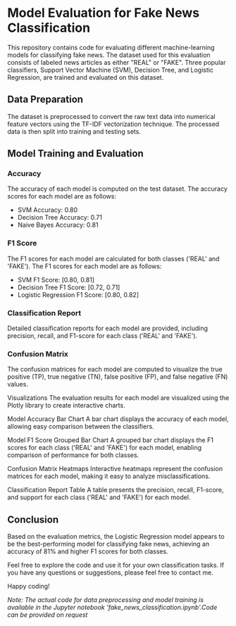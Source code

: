 # Model Evaluation for Fake News Classification

This repository contains code for evaluating different machine-learning models for classifying fake news. The dataset used for this evaluation consists of labeled news articles as either "REAL" or "FAKE". Three popular classifiers, Support Vector Machine (SVM), Decision Tree, and Logistic Regression, are trained and evaluated on this dataset.

## Data Preparation
The dataset is preprocessed to convert the raw text data into numerical feature vectors using the TF-IDF vectorization technique. The processed data is then split into training and testing sets.

## Model Training and Evaluation
### Accuracy
The accuracy of each model is computed on the test dataset. The accuracy scores for each model are as follows:
- SVM Accuracy: 0.80
- Decision Tree Accuracy: 0.71
- Naive Bayes Accuracy: 0.81

### F1 Score
The F1 scores for each model are calculated for both classes ('REAL' and 'FAKE'). The F1 scores for each model are as follows:
- SVM F1 Score: [0.80, 0.81]
- Decision Tree F1 Score: [0.72, 0.71]
- Logistic Regression F1 Score: [0.80, 0.82]

### Classification Report
Detailed classification reports for each model are provided, including precision, recall, and F1-score for each class ('REAL' and 'FAKE'). 

### Confusion Matrix
The confusion matrices for each model are computed to visualize the true positive (TP), true negative (TN), false positive (FP), and false negative (FN) values.

Visualizations
The evaluation results for each model are visualized using the Plotly library to create interactive charts.

Model Accuracy Bar Chart
A bar chart displays the accuracy of each model, allowing easy comparison between the classifiers.

Model F1 Score Grouped Bar Chart
A grouped bar chart displays the F1 scores for each class ('REAL' and 'FAKE') for each model, enabling comparison of performance for both classes.

Confusion Matrix Heatmaps
Interactive heatmaps represent the confusion matrices for each model, making it easy to analyze misclassifications.

Classification Report Table
A table presents the precision, recall, F1-score, and support for each class ('REAL' and 'FAKE') for each model.

## Conclusion
Based on the evaluation metrics, the Logistic Regression model appears to be the best-performing model for classifying fake news, achieving an accuracy of 81% and higher F1 scores for both classes.

Feel free to explore the code and use it for your own classification tasks. If you have any questions or suggestions, please feel free to contact me.

Happy coding!

*Note: The actual code for data preprocessing and model training is available in the Jupyter notebook 'fake_news_classification.ipynb'.Code can be provided on request*
